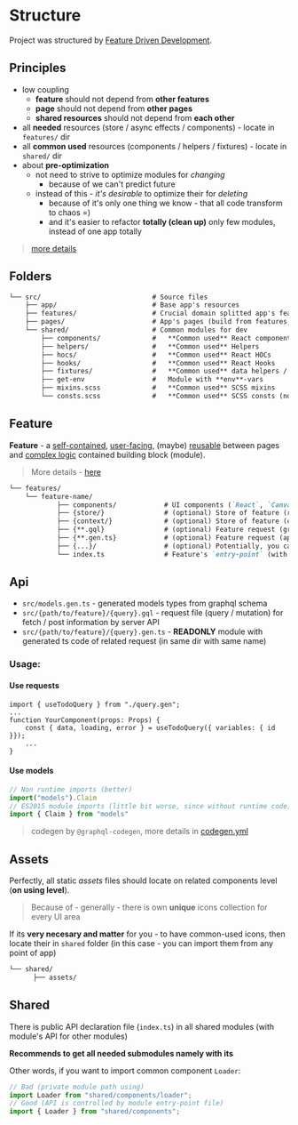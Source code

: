 # Structure
Project was structured by [Feature Driven Development](https://www.notion.so/Feature-Driven-Development-dfe306d664ae4780bcf999ccdd15e532).

## Principles
- low coupling
    - **feature** should not depend from **other features**
    - **page** should not depend from **other pages**
    - **shared resources** should not depend from **each other**
- all **needed** resources (store / async effects / components) - locate in `features/` dir
- all **common used**  resources (components / helpers / fixtures) - locate in `shared/` dir
- about **pre-optimization**
    - not need to strive to optimize modules for *changing*
        - because of we can't predict future
    - instead of this - *it's desirable* to optimize their for *deleting*
        - because of it's only one thing we know - that all code transform to chaos =)
        - and it's easier to refactor **totally (clean up)** only few modules, instead of one app totally

> [more details](https://www.notion.so/Summary-YouTube-Feature-Driven-Arhitecture-b8609fd4452b41f499703c841e56b8e9#63dfc5b35e534147b8296e1aa915ad2b)

## Folders
```markdown
└── src/                            # Source files
    ├── app/                        # Base app's resources
    ├── features/                   # Crucial domain splitted app's features
    ├── pages/                      # App's pages (build from features, shared)
    └── shared/                     # Common modules for dev
        ├── components/             #   **Common used** React components
        ├── helpers/                #   **Common used** Helpers
        ├── hocs/                   #   **Common used** React HOCs
        ├── hooks/                  #   **Common used** React Hooks
        ├── fixtures/               #   **Common used** data helpers / dataSets
        ├── get-env                 #   Module with **env**-vars
        ├── mixins.scss             #   **Common used** SCSS mixins
        └── consts.scss             #   **Common used** SCSS consts (not colors)
```

## Feature

**Feature** - a <u>self-contained</u>, <u>user-facing</u>, (maybe) <u>reusable</u> between pages and <u>complex logic</u> contained building block (module).

> More details - [here](https://www.notion.so/Summary-YouTube-Feature-Driven-Arhitecture-b8609fd4452b41f499703c841e56b8e9#18cb1679b2754951ae92627d371d1a88)

```markdown
└── features/
    └── feature-name/
            ├── components/            # UI components (`React`, `Canvas`)
            ├── {store/}               # (optional) Store of feature (redux)
            ├── {context/}             # (optional) Store of feature (context)
            ├── {**.gql}               # (optional) Feature request (graphql)
            ├── {**.gen.ts}            # (optional) Feature request (apollo hook generated)
            ├── {...}/                 # (optional) Potentially, you can locate here and other **required** modules (but without fanaticism)
            └── index.ts               # Feature's `entry-point` (with declared public feature's API)
```

## Api
- `src/models.gen.ts` - generated models types from graphql schema
- `src/{path/to/feature}/{query}.gql` - request file (query / mutation) for fetch / post information by server API
- `src/{path/to/feature}/{query}.gen.ts` - **READONLY** module with generated ts code of related request (in same dir with same name)

### Usage:

#### Use requests
```tsx
import { useTodoQuery } from "./query.gen";
...
function YourComponent(props: Props) {
    const { data, loading, error } = useTodoQuery({ variables: { id }});
    ...
}
```

#### Use models
```ts
// Non runtime imports (better)
import("models").Claim
// ES2015 module imports (little bit worse, since without runtime code)
import { Claim } from "models"
```

> codegen by `@graphql-codegen`, more details in [codegen.yml](/codegen.yml)

## Assets
Perfectly, all static *assets* files should locate on related components level (**on using level**).

> Because of - generally - there is own **unique** icons collection for every UI area

If its **very necesary and matter** for you - to have common-used icons, then locate their in `shared` folder (in this case - you can import them from any point of app)

```markdown
└── shared/
      ├── assets/
```

## Shared
There is public API declaration file (`index.ts`) in all shared modules (with module's API for other modules)

**Recommends to get all needed submodules namely with its**

Other words, if you want to import common component `Loader`:
```ts
// Bad (private module path using)
import Loader from "shared/components/loader";
// Good (API is controlled by module entry-point file)
import { Loader } from "shared/components";
```
